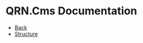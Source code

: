 # QRN.Cms Documentation


* [Back](https://github.com/TecRT/QRN.Cms)
* [Structure](https://github.com/TecRT/QRN.Cms/blob/master/Documentation/002.Structure.md)
